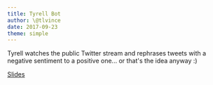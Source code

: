```yaml
---
title: Tyrell Bot
author: \@tlvince
date: 2017-09-23
theme: simple
---
```


Tyrell watches the public Twitter stream and rephrases tweets with a negative sentiment to a positive one... or that's the idea anyway :)

[Slides](https://talks.tlvince.com/2017-09-23-tyrell-bot.pdf)
